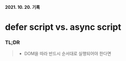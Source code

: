**2021. 10. 20. 기록**

# defer script vs. async script

### TL;DR
> * DOM을 따라 반드시 순서대로 실행되어야 한다면 <script>
> * DOM이나 다른 스크립트에 의존성이 없고, 실행 순서가 중요하지 않은 경우라면 <script async>
> * DOM이나 다른 스크립트에 의존성이 있고, 실행 순서가 중요한 경우라면 <script defer>

`<script>` 태그에는 `defer`와 `async` 라는 attribute가 있다.

파서가 `<script>` 태그를 만나면 **하던 html 문서의 파싱은 멈추고 즉시 `<script>` 태그를 파싱하고 실행**한다.
스크립트가 외부에 있는 경우 우선 네트워크로부터 자원을 가져와야 하는데 이 또한 실시간으로 처리되고 자원을 받을 때까지 파싱은 중단된다.
만약 이 방식이 싫다면 개발자는 `<script>` 태그의 `defer(지연)` attribute을 표시할 수 있는데, 이렇게 하면 html 문서 파싱이 중간에 방해받는 일은 없게 되고, 문서 파싱이 완료된 이후에 script가 실행되는 식이다.
반면 `async(비동기)` attribute는 별도의 맥락에 의해 파싱하고 실행시키는, 비동기적으로 처리하는 속성이다.

**공통점:** 다운로드 시 페이지 렌더링을 막지 않는다

**차이점:**

<img src="https://user-images.githubusercontent.com/18097984/138105285-6ba2135c-7f93-4bdf-9385-344e0bf81a84.png" width="70%" alt="table" />

> 실무에선 defer를 DOM 전체가 필요한 스크립트나 실행 순서가 중요한 경우에 적용합니다. async는 방문자 수 카운터나 광고 관련 스크립트같이 독립적인 스크립트에 혹은 실행 순서가 중요하지 않은 경우에 적용합니다.

#### +) 좀 더 이해를 돕기 위한 그림:

<img src="https://uploads.disquscdn.com/images/4303414a00e244a653fc9a4894719b730caae6d4c647b97966b1061ae16fec48.png" width="70%" alt="example" />
<img src="https://uploads.disquscdn.com/images/84255af6a3268816f146e255c48db97c670931c351d640f844ecd78f591077a2.png" width="70%" alt="example" />

### 참고
* [브라우저는 어떻게 동작하는가?](https://d2.naver.com/helloworld/59361)
* [defer, async 스크립트](https://ko.javascript.info/script-async-defer)
* [스크립트의 실행 시점을 조절하는 Async와 Defer 속성](https://wormwlrm.github.io/2021/03/01/Async-Defer-Attributes-of-Script-Tag.html)
* [<script> async, defer, async defer, module, nomodule, src, inline - the cheat sheet](https://gist.github.com/jakub-g/385ee6b41085303a53ad92c7c8afd7a6)
